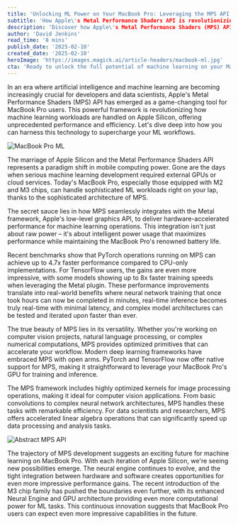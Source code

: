 ```yaml
---
title: 'Unlocking ML Power on Your MacBook Pro: Leveraging the MPS API'
subtitle: 'How Apple\'s Metal Performance Shaders API is revolutionizing machine learning on MacBooks'
description: 'Discover how Apple\'s Metal Performance Shaders (MPS) API is transforming machine learning capabilities on MacBook Pro. Learn about the unprecedented performance gains, practical applications, and optimization techniques that make ML development more efficient than ever on Apple Silicon.'
author: 'David Jenkins'
read_time: '8 mins'
publish_date: '2025-02-10'
created_date: '2025-02-10'
heroImage: 'https://images.magick.ai/article-headers/macbook-ml.jpg'
cta: 'Ready to unlock the full potential of machine learning on your MacBook Pro? Follow us on LinkedIn for more technical insights, performance optimization tips, and the latest updates on Apple Silicon and MPS developments.'
---
```


In an era where artificial intelligence and machine learning are becoming increasingly crucial for developers and data scientists, Apple's Metal Performance Shaders (MPS) API has emerged as a game-changing tool for MacBook Pro users. This powerful framework is revolutionizing how machine learning workloads are handled on Apple Silicon, offering unprecedented performance and efficiency. Let's dive deep into how you can harness this technology to supercharge your ML workflows.

![MacBook Pro ML](https://i.magick.ai/PIXE/1739188559681_magick_img.webp)

The marriage of Apple Silicon and the Metal Performance Shaders API represents a paradigm shift in mobile computing power. Gone are the days when serious machine learning development required external GPUs or cloud services. Today's MacBook Pro, especially those equipped with M2 and M3 chips, can handle sophisticated ML workloads right on your lap, thanks to the sophisticated architecture of MPS.

The secret sauce lies in how MPS seamlessly integrates with the Metal framework, Apple's low-level graphics API, to deliver hardware-accelerated performance for machine learning operations. This integration isn't just about raw power – it's about intelligent power usage that maximizes performance while maintaining the MacBook Pro's renowned battery life.

Recent benchmarks show that PyTorch operations running on MPS can achieve up to 4.7x faster performance compared to CPU-only implementations. For TensorFlow users, the gains are even more impressive, with some models showing up to 8x faster training speeds when leveraging the Metal plugin. These performance improvements translate into real-world benefits where neural network training that once took hours can now be completed in minutes, real-time inference becomes truly real-time with minimal latency, and complex model architectures can be tested and iterated upon faster than ever.

The true beauty of MPS lies in its versatility. Whether you're working on computer vision projects, natural language processing, or complex numerical computations, MPS provides optimized primitives that can accelerate your workflow. Modern deep learning frameworks have embraced MPS with open arms. PyTorch and TensorFlow now offer native support for MPS, making it straightforward to leverage your MacBook Pro's GPU for training and inference.

The MPS framework includes highly optimized kernels for image processing operations, making it ideal for computer vision applications. From basic convolutions to complex neural network architectures, MPS handles these tasks with remarkable efficiency. For data scientists and researchers, MPS offers accelerated linear algebra operations that can significantly speed up data processing and analysis tasks.

![Abstract MPS API](https://i.magick.ai/PIXE/1739188559684_magick_img.webp)

The trajectory of MPS development suggests an exciting future for machine learning on MacBook Pro. With each iteration of Apple Silicon, we're seeing new possibilities emerge. The neural engine continues to evolve, and the tight integration between hardware and software creates opportunities for even more impressive performance gains. The recent introduction of the M3 chip family has pushed the boundaries even further, with its enhanced Neural Engine and GPU architecture providing even more computational power for ML tasks. This continuous innovation suggests that MacBook Pro users can expect even more impressive capabilities in the future.